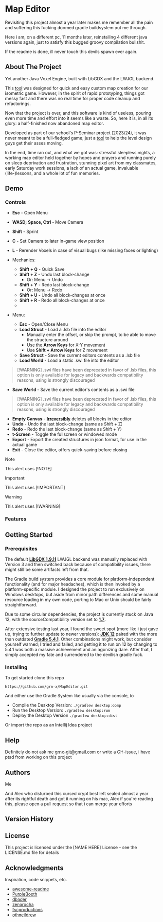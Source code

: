 # Map Editor



Revisiting this project almost a year later makes me remember all the 
pain and suffering this fucking doomed gradle buildsystem put me through. 

Here i am, on a different pc, 11 months later, reinstalling 4 different java versions again,
just to satisfy this bugged groovy compilation bullshit.

If the readme is done, ill never touch this devils spawn ever again.

## About The Project

Yet another Java Voxel Engine, built with LibGDX and the LWJGL backend.

This [tool](https://youtu.be/NfpwKs1REg0) was designed for quick and easy custom map creation for our isometric game. However, in the spirit of rapid prototyping, things got messy fast and there was no real time for proper code cleanup and refactorings.

Now that the project is over, and this software is kind of useless, pouring even more time and effort into it seems like a waste. So, here it is, in all its glory: a half-finished now abandoned map editor.

Developed as part of our school's P-Seminar project (2023/24), it was never meant to be a full-fledged game; just a [tool](https://www.youtube.com/watch?v=h_TUP2vuaDs&list=PLESF6Vbm19P2wpGKnhaIoivBvjmuTBZJp&index=1) to help the level design guys get their asses moving.

In the end, time ran out, and what we got was: stressful sleepless nights, a working map editor held together by hopes and prayers and running purely on sleep deprivation and frustration, stunning pixel art from my classmates, early Saturday work sessions, a lack of an actual game, invaluable (life-)lessons, and a whole lot of fun memories.

## Demo
### Controls
* **Esc** - Open Menu
* **WASD; Space, Ctrl** - Move Camera
* **Shift** - Sprint
* **C** - Set Camera to later in-game view position
* **L** - Rerender Voxels in case of visual bugs (like missing faces or lighting)


* Mechanics:
  - **Shift + Q** - Quick Save
  - **Shift + Z** - Undo last block-change
    - Or: Menu -> Undo
  - **Shift + Y** - Redo last block-change
    - Or: Menu -> Redo
  - **Shift + U** - Undo all block-changes at once
  - **Shift + R** - Redo all block-changes at once
  - 
* Menu:
  - **Esc** - Open/Close Menu
  - **Load Struct** - Load a .lsb file into the editor
    - Manually enter the offset, or skip the prompt, to be able to move the structure around
    - Use the **Arrow Keys** for X-Y movement
    - Use **Shift + Arrow Keys** for Z movement
  - **Save Struct** - Save the current editors contents as a .lsb file
  - **Load World** - Load a static .swi file into the editor
> [!WARNING]  .swi files have been deprecated in favor of .lsb files, this option is only available for legacy and backwards compatibility reasons, using is strongly discouraged
  - **Save World** - Save the current editor's contents as a .swi file
> [!WARNING]  .swi files have been deprecated in favor of .lsb files, this option is only available for legacy and backwards compatibility reasons, using is strongly discouraged
  - **Empty Canvas** - <ins>**Irreversibly**</ins> deletes all blocks in the editor
  - **Undo** - Undo the last block-change (same as Shift + Z)
  - **Redo** - Redo the last block-change (same as Shift + Y)
  - **t-Screen** - Toggle the fullscreen or windowed mode
  - **Export** - Export the created structures in json format, for use in the actual game
  - **Exit** - Close the editor, offers quick-saving before closing

> [!NOTE]
> This alert uses [!NOTE]

> [!IMPORTANT]
> This alert uses [!IMPORTANT]

> [!WARNING]
> This alert uses [!WARNING]
### Features

## Getting Started

### Prerequisites
The default <ins>**LibGDX 1.9.11**</ins> LWJGL backend was manually replaced with Version 3 and then switched back because of compatibility issues, there might still be some artifacts left from that.

The Gradle build system provides a core module for platform-independent functionality (and for major headaches), which is then invoked by a platform-specific module. I designed the project to run exclusively on Windows desktops, but aside from minor path differences and some manual resource loading in my own code, porting to Mac or Unix should be fairly straightforward.

Due to some circular dependencies, the project is currently stuck on Java 12, with the sourceCompatibility version set to <ins>**1.7**</ins>.

After extensive testing last year, I found the sweet spot (more like i just gave up, trying to further update to newer versions): <ins>**JDK 12**</ins> paired with the more than outdated <ins>**Gradle 5.4.1**</ins>. Other combinations might work, but consider yourself warned; I tried and failed, and getting it to run on 12 by changing to 5.4.1 was both a massive achievement and an agonizing dare. After that, I simply accepted my fate and surrendered to the devilish gradle fuck.

### Installing

To get started clone this repo

```
https://github.com/grn-x/MapEditor.git
```

And either use the Gradle System like usually via the console, to
* Compile the Desktop Version: ```./gradlew desktop:comp```
* Run the Desktop Version: ```./gradlew desktop:run```
* Deploy the Desktop Version ```./gradlew desktop:dist```

Or import the repo as an Intellij Idea project



## Help

Definitely do not ask me <grnx-git@gmail.com> or write a GH-issue, i have ptsd from working on this project


## Authors

Me

And Alex who disturbed this cursed crypt best left sealed almost a year after its rightful death and got it running on his mac,
Alex if you're reading this, please open a pull request so that i can merge your efforts

## Version History



## License

This project is licensed under the [NAME HERE] License - see the LICENSE.md file for details

## Acknowledgments

Inspiration, code snippets, etc.
* [awesome-readme](https://github.com/matiassingers/awesome-readme)
* [PurpleBooth](https://gist.github.com/PurpleBooth/109311bb0361f32d87a2)
* [dbader](https://github.com/dbader/readme-template)
* [zenorocha](https://gist.github.com/zenorocha/4526327)
* [fvcproductions](https://gist.github.com/fvcproductions/1bfc2d4aecb01a834b46)
* [othneildrew](https://github.com/othneildrew/Best-README-Template)